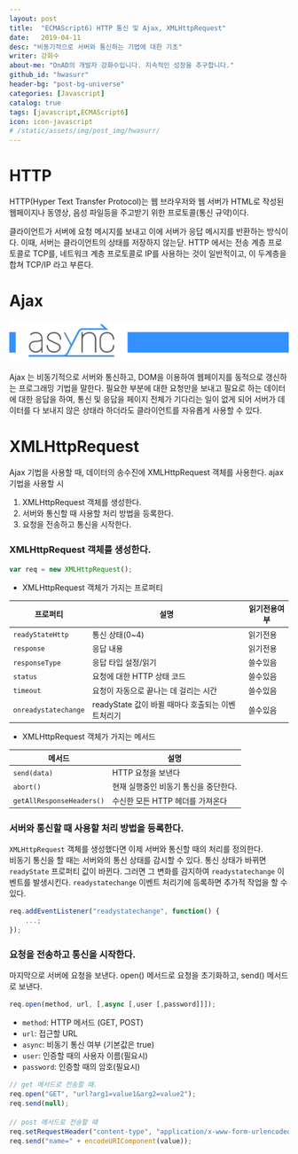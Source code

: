 ```yaml
---
layout: post
title:  "ECMAScript6) HTTP 통신 및 Ajax, XMLHttpRequest"
date:   2019-04-11
desc: "비동기적으로 서버와 통신하는 기법에 대한 기초"
writer: 강화수
about-me: "OnAD의 개발자 강화수입니다. 지속적인 성장을 추구합니다."
github_id: "hwasurr"
header-bg: "post-bg-universe"
categories: [Javascript]
catalog: true
tags: [javascript,ECMAScript6]
icon: icon-javascript
# /static/assets/img/post_img/hwasurr/
---
```


# HTTP

HTTP(Hyper Text Transfer Protocol)는 웹 브라우저와 웹 서버가 HTML로 작성된 웹페이지나 동영상, 음성 파일등을 주고받기 위한 프로토콜(통신 규약)이다.  

클라이언트가 서버에 요청 메시지를 보내고 이에 서버가 응답 메시지를 반환하는 방식이다. 이때, 서버는 클라이언트의 상태를 저장하지 않는닫. HTTP 에서는 전송 계층 프로토콜로 TCP를, 네트워크 계층 프로토콜로 IP를 사용하는 것이 일반적이고, 이 두계층을 합쳐 TCP/IP 라고 부른다.  

# Ajax

<img src="/static/assets/img/post_img/hwasurr/async.jpg">

Ajax 는 비동기적으로 서버와 통신하고, DOM을 이용하여 웹페이지를 동적으로 갱신하는 프로그래밍 기법을 말한다. 필요한 부분에 대한 요청만을 보내고 필요로 하는 데이터에 대한 응답을 하여, 통신 및 응답을 페이지 전체가 기다리는 일이 없게 되어 서버가 데이터를 다 보내지 않은 상태라 하더라도 클라이언트를 자유롭게 사용할 수 있다.

# XMLHttpRequest

Ajax 기법을 사용할 때, 데이터의 송수진에 XMLHttpRequest 객체를 사용한다. ajax 기법을 사용할 시  

1. XMLHttpRequest 객체를 생성한다.
2. 서버와 통신할 때 사용할 처리 방법을 등록한다.
3. 요청을 전송하고 통신을 시작한다.

### XMLHttpRequest 객체를 생성한다.

~~~js
var req = new XMLHttpRequest();
~~~

- XMLHttpRequest 객체가 가지는 프로퍼티

| 프로퍼티                 | 설명                               | 읽기전용여부 |
| -------------------- | -------------------------------- | ------ |
| `readyStateHttp`     | 통신 상태(0~4)                       | 읽기전용   |
| `response`           | 응답 내용                            | 읽기전용   |
| `responseType`       | 응답 타입 설정/읽기                      | 쓸수있음   |
| `status`             | 요청에 대한 HTTP 상태 코드                | 쓸수있음   |
| `timeout`            | 요청이 자동으로 끝나는 데 걸리는 시간            | 쓸수있음   |
| `onreadystatechange` | readyState 값이 바뀔 때마다 호출되는 이벤트처리기 | 쓸수있음   |

- XMLHttpRequest 객체가 가지는 메서드

| 메서드                       | 설명                    |
| ------------------------- | --------------------- |
| `send(data)`              | HTTP 요청을 보낸다          |
| `abort()`                 | 현재 실행중인 비동기 통신을 중단한다. |
| `getAllResponseHeaders()` | 수신한 모든 HTTP 헤더를 가져온다  |

### 서버와 통신할 때 사용할 처리 방법을 등록한다.

`XMLHttpRequest` 객체를 생성했다면 이제 서버와 통신할 때의 처리를 정의한다.  
비동기 통신을 할 때는 서버와의 통신 상태를 감시할 수 있다. 통신 상태가 바뀌면 `readyState` 프로퍼티 값이 바뀐다. 그러면 그 변화를 감지하여 `readystatechange` 이벤트를 발생시킨다. `readystatechange` 이벤트 처리기에 등록하면 추가적 작업을 할 수 있다.

~~~js
req.addEventListener("readystatechange", function() {
    ...;
});
~~~

### 요청을 전송하고 통신을 시작한다.

마지막으로 서버에 요청을 보낸다. open() 메서드로 요청을 초기화하고, send() 메서드로 보낸다.

~~~js
req.open(method, url, [,async [,user [,password]]]);
~~~

- `method`: HTTP 메서드 (GET, POST)
- `url`: 접근할 URL
- `async`: 비동기 통신 여부 (기본값은 true)
- `user`: 인증할 때의 사용자 이름(필요시)
- `password`: 인증할 때의 암호(필요시)

~~~js
// get 메서드로 전송할 때.
req.open("GET", "url?arg1=value1&arg2=value2");
req.send(null);

// post 메서드로 전송할 때
req.setRequestHeader("content-type", "application/x-www-form-urlencoded");
req.send("name=" + encodeURIComponent(value));
~~~